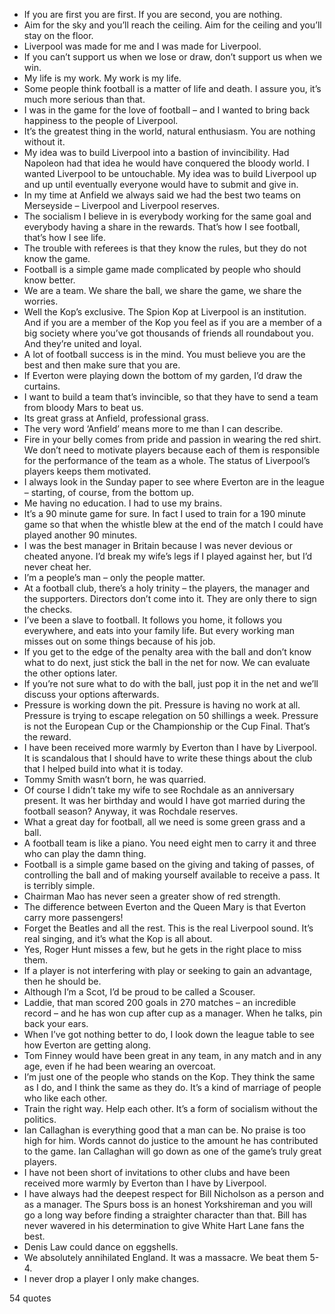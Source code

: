  - If you are first you are first. If you are second, you are nothing.
 - Aim for the sky and you’ll reach the ceiling. Aim for the ceiling and you’ll stay on the floor.
 - Liverpool was made for me and I was made for Liverpool.
 - If you can’t support us when we lose or draw, don’t support us when we win.
 - My life is my work. My work is my life.
 - Some people think football is a matter of life and death. I assure you, it’s much more serious than that.
 - I was in the game for the love of football – and I wanted to bring back happiness to the people of Liverpool.
 - It’s the greatest thing in the world, natural enthusiasm. You are nothing without it.
 - My idea was to build Liverpool into a bastion of invincibility. Had Napoleon had that idea he would have conquered the bloody world. I wanted Liverpool to be untouchable. My idea was to build Liverpool up and up until eventually everyone would have to submit and give in.
 - In my time at Anfield we always said we had the best two teams on Merseyside – Liverpool and Liverpool reserves.
 - The socialism I believe in is everybody working for the same goal and everybody having a share in the rewards. That’s how I see football, that’s how I see life.
 - The trouble with referees is that they know the rules, but they do not know the game.
 - Football is a simple game made complicated by people who should know better.
 - We are a team. We share the ball, we share the game, we share the worries.
 - Well the Kop’s exclusive. The Spion Kop at Liverpool is an institution. And if you are a member of the Kop you feel as if you are a member of a big society where you’ve got thousands of friends all roundabout you. And they’re united and loyal.
 - A lot of football success is in the mind. You must believe you are the best and then make sure that you are.
 - If Everton were playing down the bottom of my garden, I’d draw the curtains.
 - I want to build a team that’s invincible, so that they have to send a team from bloody Mars to beat us.
 - Its great grass at Anfield, professional grass.
 - The very word ‘Anfield’ means more to me than I can describe.
 - Fire in your belly comes from pride and passion in wearing the red shirt. We don’t need to motivate players because each of them is responsible for the performance of the team as a whole. The status of Liverpool’s players keeps them motivated.
 - I always look in the Sunday paper to see where Everton are in the league – starting, of course, from the bottom up.
 - Me having no education. I had to use my brains.
 - It’s a 90 minute game for sure. In fact I used to train for a 190 minute game so that when the whistle blew at the end of the match I could have played another 90 minutes.
 - I was the best manager in Britain because I was never devious or cheated anyone. I’d break my wife’s legs if I played against her, but I’d never cheat her.
 - I’m a people’s man – only the people matter.
 - At a football club, there’s a holy trinity – the players, the manager and the supporters. Directors don’t come into it. They are only there to sign the checks.
 - I’ve been a slave to football. It follows you home, it follows you everywhere, and eats into your family life. But every working man misses out on some things because of his job.
 - If you get to the edge of the penalty area with the ball and don’t know what to do next, just stick the ball in the net for now. We can evaluate the other options later.
 - If you’re not sure what to do with the ball, just pop it in the net and we’ll discuss your options afterwards.
 - Pressure is working down the pit. Pressure is having no work at all. Pressure is trying to escape relegation on 50 shillings a week. Pressure is not the European Cup or the Championship or the Cup Final. That’s the reward.
 - I have been received more warmly by Everton than I have by Liverpool. It is scandalous that I should have to write these things about the club that I helped build into what it is today.
 - Tommy Smith wasn’t born, he was quarried.
 - Of course I didn’t take my wife to see Rochdale as an anniversary present. It was her birthday and would I have got married during the football season? Anyway, it was Rochdale reserves.
 - What a great day for football, all we need is some green grass and a ball.
 - A football team is like a piano. You need eight men to carry it and three who can play the damn thing.
 - Football is a simple game based on the giving and taking of passes, of controlling the ball and of making yourself available to receive a pass. It is terribly simple.
 - Chairman Mao has never seen a greater show of red strength.
 - The difference between Everton and the Queen Mary is that Everton carry more passengers!
 - Forget the Beatles and all the rest. This is the real Liverpool sound. It’s real singing, and it’s what the Kop is all about.
 - Yes, Roger Hunt misses a few, but he gets in the right place to miss them.
 - If a player is not interfering with play or seeking to gain an advantage, then he should be.
 - Although I’m a Scot, I’d be proud to be called a Scouser.
 - Laddie, that man scored 200 goals in 270 matches – an incredible record – and he has won cup after cup as a manager. When he talks, pin back your ears.
 - When I’ve got nothing better to do, I look down the league table to see how Everton are getting along.
 - Tom Finney would have been great in any team, in any match and in any age, even if he had been wearing an overcoat.
 - I’m just one of the people who stands on the Kop. They think the same as I do, and I think the same as they do. It’s a kind of marriage of people who like each other.
 - Train the right way. Help each other. It’s a form of socialism without the politics.
 - Ian Callaghan is everything good that a man can be. No praise is too high for him. Words cannot do justice to the amount he has contributed to the game. Ian Callaghan will go down as one of the game’s truly great players.
 - I have not been short of invitations to other clubs and have been received more warmly by Everton than I have by Liverpool.
 - I have always had the deepest respect for Bill Nicholson as a person and as a manager. The Spurs boss is an honest Yorkshireman and you will go a long way before finding a straighter character than that. Bill has never wavered in his determination to give White Hart Lane fans the best.
 - Denis Law could dance on eggshells.
 - We absolutely annihilated England. It was a massacre. We beat them 5-4.
 - I never drop a player I only make changes.

54 quotes